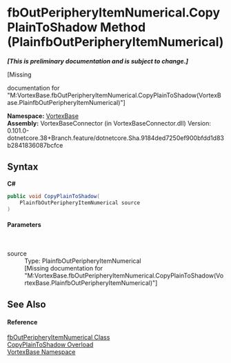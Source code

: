 # fbOutPeripheryItemNumerical.CopyPlainToShadow Method (PlainfbOutPeripheryItemNumerical)
 _**\[This is preliminary documentation and is subject to change.\]**_

\[Missing <summary> documentation for "M:VortexBase.fbOutPeripheryItemNumerical.CopyPlainToShadow(VortexBase.PlainfbOutPeripheryItemNumerical)"\]

**Namespace:**&nbsp;<a href="N_VortexBase.md">VortexBase</a><br />**Assembly:**&nbsp;VortexBaseConnector (in VortexBaseConnector.dll) Version: 0.101.0-dotnetcore.38+Branch.feature/dotnetcore.Sha.9184ded7250ef900bfdd1d83b2841836087bcfce

## Syntax

**C#**<br />
``` C#
public void CopyPlainToShadow(
	PlainfbOutPeripheryItemNumerical source
)
```


#### Parameters
&nbsp;<dl><dt>source</dt><dd>Type: PlainfbOutPeripheryItemNumerical<br />\[Missing <param name="source"/> documentation for "M:VortexBase.fbOutPeripheryItemNumerical.CopyPlainToShadow(VortexBase.PlainfbOutPeripheryItemNumerical)"\]</dd></dl>

## See Also


#### Reference
<a href="T_VortexBase_fbOutPeripheryItemNumerical.md">fbOutPeripheryItemNumerical Class</a><br /><a href="Overload_VortexBase_fbOutPeripheryItemNumerical_CopyPlainToShadow.md">CopyPlainToShadow Overload</a><br /><a href="N_VortexBase.md">VortexBase Namespace</a><br />